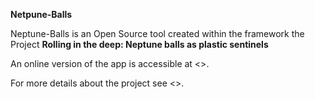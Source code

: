 **Netpune-Balls**

Neptune-Balls is an Open Source tool created within the framework
the Project **Rolling in the deep: Neptune balls as plastic sentinels**

An online version of the app is accessible at <>. 


For more details about the project see <>.

<br>